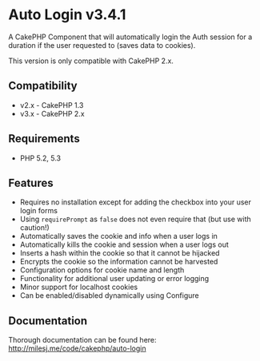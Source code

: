 # Auto Login v3.4.1 #

A CakePHP Component that will automatically login the Auth session for a duration if the user requested to (saves data to cookies).

This version is only compatible with CakePHP 2.x.

## Compatibility ##

* v2.x - CakePHP 1.3
* v3.x - CakePHP 2.x

## Requirements ##

* PHP 5.2, 5.3

## Features ##

* Requires no installation except for adding the checkbox into your user login forms
* Using `requirePrompt` as `false` does not even require that (but use with caution!) 
* Automatically saves the cookie and info when a user logs in
* Automatically kills the cookie and session when a user logs out
* Inserts a hash within the cookie so that it cannot be hijacked
* Encrypts the cookie so the information cannot be harvested
* Configuration options for cookie name and length
* Functionality for additional user updating or error logging
* Minor support for localhost cookies
* Can be enabled/disabled dynamically using Configure

## Documentation ##

Thorough documentation can be found here: http://milesj.me/code/cakephp/auto-login

